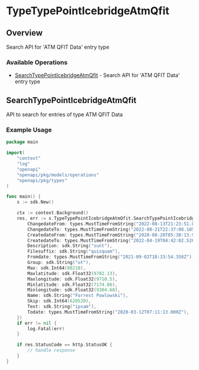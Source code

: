 # TypeTypePointIcebridgeAtmQfit

## Overview

Search API for 'ATM QFIT Data' entry type

### Available Operations

* [SearchTypePointIcebridgeAtmQfit](#searchtypepointicebridgeatmqfit) - Search API for 'ATM QFIT Data' entry type

## SearchTypePointIcebridgeAtmQfit

API to search for entries of type ATM QFIT Data

### Example Usage

```go
package main

import(
	"context"
	"log"
	"openapi"
	"openapi/pkg/models/operations"
	"openapi/pkg/types"
)

func main() {
    s := sdk.New()

    ctx := context.Background()
    res, err := s.TypeTypePointIcebridgeAtmQfit.SearchTypePointIcebridgeAtmQfit(ctx, operations.SearchTypePointIcebridgeAtmQfitRequest{
        ChangedateFrom: types.MustTimeFromString("2022-08-13T21:23:51.890Z"),
        ChangedateTo: types.MustTimeFromString("2022-08-21T22:37:08.105Z"),
        CreatedateFrom: types.MustTimeFromString("2020-08-28T05:38:13.948Z"),
        CreatedateTo: types.MustTimeFromString("2022-04-19T04:42:02.526Z"),
        Description: sdk.String("sunt"),
        Filesuffix: sdk.String("quisquam"),
        Fromdate: types.MustTimeFromString("2021-09-02T18:33:54.350Z"),
        Group: sdk.String("ut"),
        Max: sdk.Int64(88210),
        Maxlatitude: sdk.Float32(9702.13),
        Maxlongitude: sdk.Float32(9710.5),
        Minlatitude: sdk.Float32(7174.86),
        Minlongitude: sdk.Float32(9304.68),
        Name: sdk.String("Forrest Powlowski"),
        Skip: sdk.Int64(620520),
        Text: sdk.String("ipsam"),
        Todate: types.MustTimeFromString("2020-03-12T07:11:13.000Z"),
    })
    if err != nil {
        log.Fatal(err)
    }

    if res.StatusCode == http.StatusOK {
        // handle response
    }
}
```
